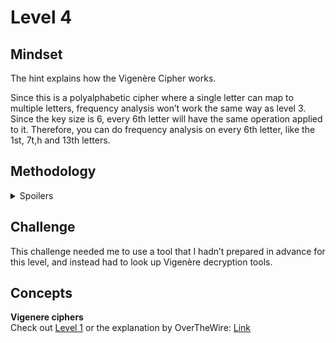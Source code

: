 # Level 4

## Mindset
The hint explains how the Vigenère Cipher works.

Since this is a polyalphabetic cipher where a single letter can map to multiple letters, frequency analysis won’t work the same way as level 3. Since the key size is 6, every 6th letter will have the same operation applied to it. Therefore, you can do frequency analysis on every 6th letter, like the 1st, 7t,h and 13th letters. 


## Methodology

<details>
<summary>Spoilers</summary>

I logged into Level 4 and found files similar to Level 3. I didn’t read the HINT file just yet.

The krypton5 file had this encrypted text: HCIKV RJOX

I checked whether CyberChef had the functionality to do frequency analysis for blocks of 6, but I couldn’t find anything. I tried doing the frequency analysis anyway and got this:

<img width="600" height="778" alt="Krypton_4 3" src="https://github.com/user-attachments/assets/0dc12eb7-bb69-4e8d-81e9-1d351fddc3f5" />

I looked for another tool to do frequency analysis, but I couldn’t find any. That left me doing the analysis by writing my own code or solving the challenge differently. 

I did some research and found this website: https://www.dcode.fr/vigenere-cipher.

It attempts to decrypt Vigenère Ciphers using either a key, length, partial key, or known plaintext. Since I had the key length, I input that and text from found1 and got this: 

<img width="984" height="569" alt="Krypton_4 1" src="https://github.com/user-attachments/assets/70a95b4f-75a2-467b-ba81-e0ad0ae01f54" />

This looked like English, even though it was a bit difficult to read in those blocks of 5 letters. It also said that the key was FREKEY (scroll down on the output).

So, I tried this key with the encrypted text from Krypton5 and got this: 

<img width="979" height="420" alt="Krypton_4 2" src="https://github.com/user-attachments/assets/37550fd0-2a29-499e-b815-a890ea0df266" />

Thus, the flag is CLEARTEXT.

</details>

## Challenge 
This challenge needed me to use a tool that I hadn’t prepared in advance for this level, and instead had to look up Vigenère decryption tools.


## Concepts

**Vigenere ciphers**  
Check out [Level 1](https://github.com/BonoBono747/Comp6841-Project/blob/main/Krypton/Level-1.md#concepts) 
or the explanation by OverTheWire: [Link](https://overthewire.org/wargames/krypton/krypton4.html)
